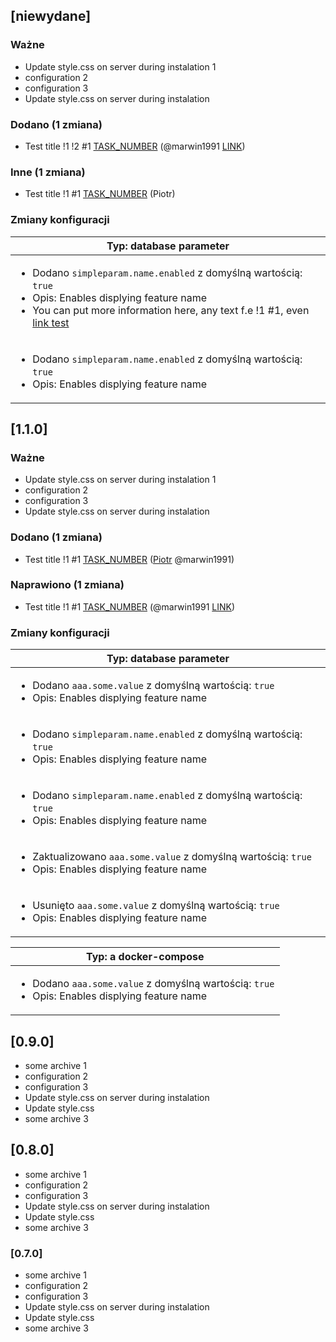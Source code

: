 <!-- @formatter:off -->
<!-- noinspection -->
<!-- Prevents auto format, for JetBrains IDE File > Settings > Editor > Code Style (Formatter Tab) > Turn formatter on/off with markers in code comments  -->

<!-- This file is automatically generate by logchange tool 🌳 🪓 => 🪵 -->
<!-- Visit https://github.com/logchange/logchange and leave a star 🌟 -->
<!-- !!! ⚠️ DO NOT MODIFY THIS FILE, YOUR CHANGES WILL BE LOST ⚠️ !!! -->


[niewydane]
-----------

### Ważne

- Update style.css on server during instalation 1
- configuration 2
- configuration 3
- Update style.css on server during instalation

### Dodano (1 zmiana)

- Test title !1 !2 #1 [TASK_NUMBER](https://www.google.pl) (@marwin1991 [LINK](https://github.com/marwin1991))

### Inne (1 zmiana)

- Test title !1 #1 [TASK_NUMBER](https://www.google.pl) (Piotr)

### Zmiany konfiguracji

| Typ: database parameter                                                                                                                                                                                                           |
| --------------------------------------------------------------------------------------------------------------------------------------------------------------------------------------------------------------------------------- |
| <ul><li>Dodano `simpleparam.name.enabled` z domyślną wartością: `true`</li><li>Opis: Enables displying feature name</li><li>You can put more information here, any text f.e !1 #1, even [link test](https://google.com)</li></ul> |
| <ul><li>Dodano `simpleparam.name.enabled` z domyślną wartością: `true`</li><li>Opis: Enables displying feature name</li></ul>                                                                                                     |


[1.1.0]
-------

### Ważne

- Update style.css on server during instalation 1
- configuration 2
- configuration 3
- Update style.css on server during instalation

### Dodano (1 zmiana)

- Test title !1 #1 [TASK_NUMBER](https://www.google.pl) ([Piotr](https://github.com/marwin1991) @marwin1991)

### Naprawiono (1 zmiana)

- Test title !1 #1 [TASK_NUMBER](https://www.google.pl) (@marwin1991 [LINK](https://github.com/marwin1991))

### Zmiany konfiguracji

| Typ: database parameter                                                                                                       |
| ----------------------------------------------------------------------------------------------------------------------------- |
| <ul><li>Dodano `aaa.some.value` z domyślną wartością: `true`</li><li>Opis: Enables displying feature name</li></ul>           |
| <ul><li>Dodano `simpleparam.name.enabled` z domyślną wartością: `true`</li><li>Opis: Enables displying feature name</li></ul> |
| <ul><li>Dodano `simpleparam.name.enabled` z domyślną wartością: `true`</li><li>Opis: Enables displying feature name</li></ul> |
| <ul><li>Zaktualizowano `aaa.some.value` z domyślną wartością: `true`</li><li>Opis: Enables displying feature name</li></ul>   |
| <ul><li>Usunięto `aaa.some.value` z domyślną wartością: `true`</li><li>Opis: Enables displying feature name</li></ul>         |

| Typ: a docker-compose                                                                                               |
| ------------------------------------------------------------------------------------------------------------------- |
| <ul><li>Dodano `aaa.some.value` z domyślną wartością: `true`</li><li>Opis: Enables displying feature name</li></ul> |


[0.9.0]
------------

- some archive 1
- configuration 2
- configuration 3
- Update style.css on server during instalation
- Update style.css
- some archive 3

[0.8.0]
------------

- some archive 1
- configuration 2
- configuration 3
- Update style.css on server during instalation
- Update style.css
- some archive 3

### [0.7.0]

- some archive 1
- configuration 2
- configuration 3
- Update style.css on server during instalation
- Update style.css
- some archive 3


